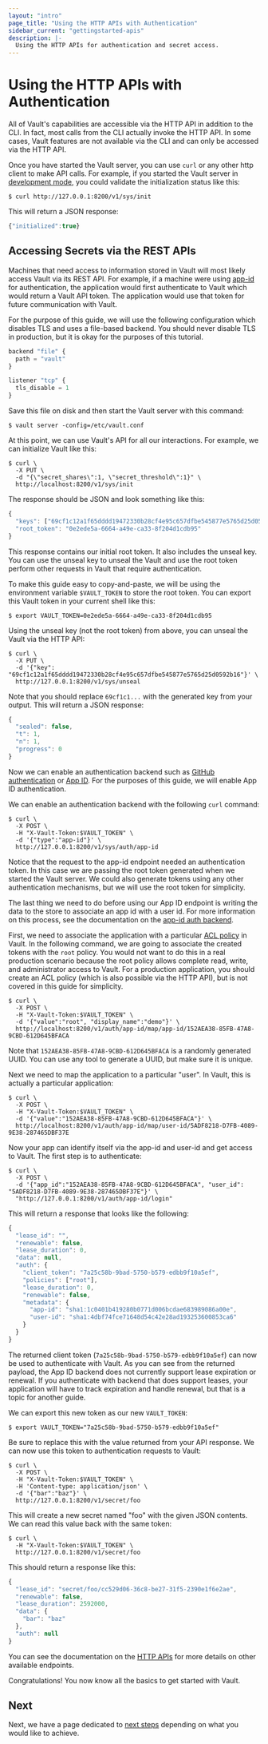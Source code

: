 ```yaml
---
layout: "intro"
page_title: "Using the HTTP APIs with Authentication"
sidebar_current: "gettingstarted-apis"
description: |-
  Using the HTTP APIs for authentication and secret access.
---
```


# Using the HTTP APIs with Authentication
All of Vault's capabilities are accessible via the HTTP API in addition to the CLI. In fact, most calls from the CLI actually invoke the HTTP API. In some cases, Vault features are not available via the CLI and can only be accessed via the HTTP API.

Once you have started the Vault server, you can use `curl` or any other http client to make API calls. For example, if you started the Vault server in [development mode](/docs/concepts/dev-server.html), you could validate the initialization status like this:

```
$ curl http://127.0.0.1:8200/v1/sys/init
```

This will return a JSON response:

```javascript
{"initialized":true}
```

## Accessing Secrets via the REST APIs
Machines that need access to information stored in Vault will most likely access Vault via its REST API. For example, if a machine were using [app-id](/docs/auth/app-id.html) for authentication, the application would first authenticate to Vault which would return a Vault API token. The application would use that token for future communication with Vault.

For the purpose of this guide, we will use the following configuration which disables TLS and uses a file-based backend. You should never disable TLS in production, but it is okay for the purposes of this tutorial.

```javascript
backend "file" {
  path = "vault"
}

listener "tcp" {
  tls_disable = 1
}
```

Save this file on disk and then start the Vault server with this command:

```
$ vault server -config=/etc/vault.conf
```

At this point, we can use Vault's API for all our interactions. For example, we can initialize Vault like this:

```
$ curl \
  -X PUT \
  -d "{\"secret_shares\":1, \"secret_threshold\":1}" \
  http://localhost:8200/v1/sys/init
```

The response should be JSON and look something like this:

```javascript
{
  "keys": ["69cf1c12a1f65dddd19472330b28cf4e95c657dfbe545877e5765d25d0592b16"],
  "root_token": "0e2ede5a-6664-a49e-ca33-8f204d1cdb95"
}
```

This response contains our initial root token. It also includes the unseal key. You can use the unseal key to unseal the Vault and use the root token perform other requests in Vault that require authentication.

To make this guide easy to copy-and-paste, we will be using the environment variable `$VAULT_TOKEN` to store the root token. You can export this Vault token in your current shell like this:

```
$ export VAULT_TOKEN=0e2ede5a-6664-a49e-ca33-8f204d1cdb95
```

Using the unseal key (not the root token) from above, you can unseal the Vault via the HTTP API:

```
$ curl \
  -X PUT \
  -d '{"key": "69cf1c12a1f65dddd19472330b28cf4e95c657dfbe545877e5765d25d0592b16"}' \
  http://127.0.0.1:8200/v1/sys/unseal
```

Note that you should replace `69cf1c1...` with the generated key from your output. This will return a JSON response:

```javascript
{
  "sealed": false,
  "t": 1,
  "n": 1,
  "progress": 0
}
```

Now we can enable an authentication backend such as [GitHub authentication](/docs/auth/github.html) or [App ID](/docs/auth/app-id.html). For the purposes of this guide, we will enable App ID authentication.

We can enable an authentication backend with the following `curl` command:

```
$ curl \
  -X POST \
  -H "X-Vault-Token:$VAULT_TOKEN" \
  -d '{"type":"app-id"}' \
  http://127.0.0.1:8200/v1/sys/auth/app-id
```

Notice that the request to the app-id endpoint needed an authentication token. In this case we are passing the root token generated when we started the Vault server. We could also generate tokens using any other authentication mechanisms, but we will use the root token for simplicity.

The last thing we need to do before using our App ID endpoint is writing the data to the store to associate an app id with a user id. For more information on this process, see the documentation on the [app-id auth backend](/docs/auth/app-id.html).

First, we need to associate the application with a particular [ACL policy](/docs/concepts/policies.html) in Vault. In the following command, we are going to associate the created tokens with the `root` policy. You would not want to do this in a real production scenario because the root policy allows complete read, write, and administrator access to Vault. For a production application, you should create an ACL policy (which is also possible via the HTTP API), but is not covered in this guide for simplicity.

```
$ curl \
  -X POST \
  -H "X-Vault-Token:$VAULT_TOKEN" \
  -d '{"value":"root", "display_name":"demo"}' \
  http://localhost:8200/v1/auth/app-id/map/app-id/152AEA38-85FB-47A8-9CBD-612D645BFACA
```

Note that `152AEA38-85FB-47A8-9CBD-612D645BFACA` is a randomly generated UUID. You can use any tool to generate a UUID, but make sure it is unique.

Next we need to map the application to a particular "user". In Vault, this is actually a particular application:

```
$ curl \
  -X POST \
  -H "X-Vault-Token:$VAULT_TOKEN" \
  -d '{"value":"152AEA38-85FB-47A8-9CBD-612D645BFACA"}' \
  http://localhost:8200/v1/auth/app-id/map/user-id/5ADF8218-D7FB-4089-9E38-287465DBF37E
```

Now your app can identify itself via the app-id and user-id and get access to Vault. The first step is to authenticate:

```
$ curl \
  -X POST \
  -d '{"app_id":"152AEA38-85FB-47A8-9CBD-612D645BFACA", "user_id": "5ADF8218-D7FB-4089-9E38-287465DBF37E"}' \
  "http://127.0.0.1:8200/v1/auth/app-id/login"
```

This will return a response that looks like the following:

```javascript
{
  "lease_id": "",
  "renewable": false,
  "lease_duration": 0,
  "data": null,
  "auth": {
    "client_token": "7a25c58b-9bad-5750-b579-edbb9f10a5ef",
    "policies": ["root"],
    "lease_duration": 0,
    "renewable": false,
    "metadata": {
      "app-id": "sha1:1c0401b419280b0771d006bcdae683989086a00e",
      "user-id": "sha1:4dbf74fce71648d54c42e28ad193253600853ca6"
    }
  }
}
```

The returned client token (`7a25c58b-9bad-5750-b579-edbb9f10a5ef`) can now be used to authenticate with Vault. As you can see from the returned payload, the App ID backend does not currently support lease expiration or renewal. If you authenticate with backend that does support leases, your application will have to track expiration and handle renewal, but that is a topic for another guide.

We can export this new token as our new `VAULT_TOKEN`:

```
$ export VAULT_TOKEN="7a25c58b-9bad-5750-b579-edbb9f10a5ef"
```

Be sure to replace this with the value returned from your API response. We can now use this token to authentication requests to Vault:

```
$ curl \
  -X POST \
  -H "X-Vault-Token:$VAULT_TOKEN" \
  -H 'Content-type: application/json' \
  -d '{"bar":"baz"}' \
  http://127.0.0.1:8200/v1/secret/foo
```

This will create a new secret named "foo" with the given JSON contents. We can read this value back with the same token:

```
$ curl \
  -H "X-Vault-Token:$VAULT_TOKEN" \
  http://127.0.0.1:8200/v1/secret/foo
```

This should return a response like this:

```javascript
{
  "lease_id": "secret/foo/cc529d06-36c8-be27-31f5-2390e1f6e2ae",
  "renewable": false,
  "lease_duration": 2592000,
  "data": {
    "bar": "baz"
  },
  "auth": null
}
```

You can see the documentation on the [HTTP APIs](/docs/http/index.html) for more details on other available endpoints.

Congratulations! You now know all the basics to get started with Vault.

## Next

Next, we have a page dedicated to
[next steps](/intro/getting-started/next-steps.html) depending on
what you would like to achieve.
